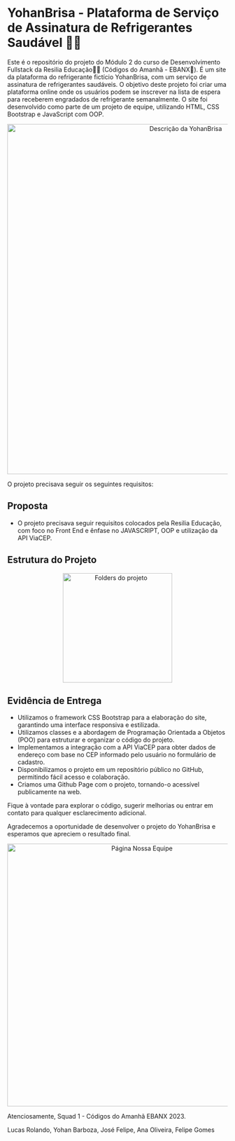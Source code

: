# YohanBrisa - Plataforma de Serviço de Assinatura de Refrigerantes Saudável 🥤💜

Este é o repositório do projeto do Módulo 2 do curso de Desenvolvimento Fullstack da Resilia Educação💛🖤 (Códigos do Amanhã - EBANX💙). É um site da plataforma do refrigerante fictício YohanBrisa, com um serviço de assinatura de refrigerantes saudáveis. O objetivo deste projeto foi criar uma plataforma online onde os usuários podem se inscrever na lista de espera para receberem engradados de refrigerante semanalmente. O site foi desenvolvido como parte de um projeto de equipe, utilizando HTML, CSS Bootstrap e JavaScript com OOP.
<div align="center">
  <img src="" alt="Descrição da YohanBrisa" width="800">
</div>

 
 
O projeto precisava seguir os seguintes requisitos:

## Proposta
- O projeto precisava seguir requisitos colocados pela Resilia Educação, com foco no Front End e ênfase no JAVASCRIPT, OOP e utilização da API ViaCEP.



## Estrutura do Projeto

<p align="center">
  <img src="" alt="Folders do projeto" width="250">
</p>


## Evidência de Entrega


- Utilizamos o framework CSS Bootstrap para a elaboração do site, garantindo uma interface responsiva e estilizada.
- Utilizamos classes e a abordagem de Programação Orientada a Objetos (POO) para estruturar e organizar o código do projeto.
- Implementamos a integração com a API ViaCEP para obter dados de endereço com base no CEP informado pelo usuário no formulário de cadastro.
- Disponibilizamos o projeto em um repositório público no GitHub, permitindo fácil acesso e colaboração.
- Criamos uma Github Page com o projeto, tornando-o acessível publicamente na web.

Fique à vontade para explorar o código, sugerir melhorias ou entrar em contato para qualquer esclarecimento adicional.

Agradecemos a oportunidade de desenvolver o projeto do YohanBrisa e esperamos que apreciem o resultado final.


<p align="center">
  <img src="" alt="Página Nossa Equipe" width="600">
</p>


Atenciosamente,
Squad 1 - Códigos do Amanhã EBANX 2023.

Lucas Rolando,
 Yohan Barboza,
 José Felipe,
 Ana Oliveira,
 Felipe Gomes
